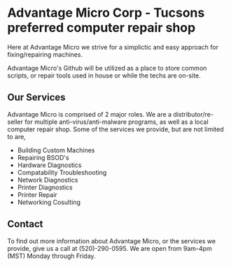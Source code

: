 # Advantage Micro Corp - Tucsons preferred computer repair shop
Here at Advantage Micro we strive for a simplictic and easy approach for fixing/repairing machines.

Advantage Micro's Github will be utilized as a place to store common scripts, or repair tools used in house or while the techs are on-site.

## Our Services
Advantage Micro is comprised of 2 major roles. We are a distributor/re-seller for multiple anti-virus/anti-malware programs, as well as a local computer repair shop. Some of the services we provide, but are not limited to are,

- Building Custom Machines
- Repairing BSOD's
- Hardware Diagnostics
- Compatability Troubleshooting
- Network Diagnostics
- Printer Diagnostics
- Printer Repair
- Networking Cosulting

## Contact
To find out more information about Advantage Micro, or the services we provide, give us a call at (520)-290-0595. We are open from 9am-4pm (MST) Monday through Friday.
